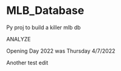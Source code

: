 # MLB_Database
Py proj to build a killer mlb db

ANALYZE

Opening Day 2022 was Thursday  4/7/2022

Another test edit